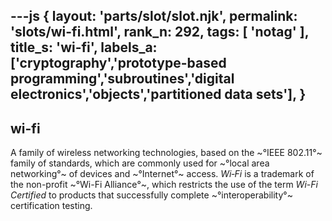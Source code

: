 ---js
{
  layout: 'parts/slot/slot.njk',
  permalink: 'slots/wi-fi.html',
  rank_n: 292,
  tags: [ 'notag' ],
  title_s: 'wi-fi',
  labels_a: ['cryptography','prototype-based programming','subroutines','digital electronics','objects','partitioned data sets'],
}
---
## wi-fi

A family of wireless networking technologies, based on the ~°IEEE 802.11°~ family of standards, which are commonly used for ~°local area networking°~ of devices and ~°Internet°~ access. <i>Wi&#x2011;Fi</i> is a trademark of the non-profit ~°Wi-Fi Alliance°~, which restricts the use of the term <i>Wi-Fi Certified</i> to products that successfully complete ~°interoperability°~ certification testing.
